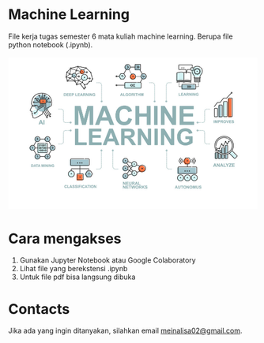 # Machine Learning
File kerja tugas semester 6 mata kuliah machine learning. Berupa file python notebook (.ipynb). <br><br>
<img src="Machine-Learning.jpg" alt="machine-learning" width="640px"/> 

# Cara mengakses
1. Gunakan Jupyter Notebook atau Google Colaboratory
2. Lihat file yang berekstensi .ipynb
3. Untuk file pdf bisa langsung dibuka

# Contacts
Jika ada yang ingin ditanyakan, silahkan email meinalisa02@gmail.com.
